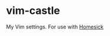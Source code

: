 vim-castle
==========

My Vim settings. For use with [Homesick][]

[Homesick]: https://github.com/technicalpickles/homesick
